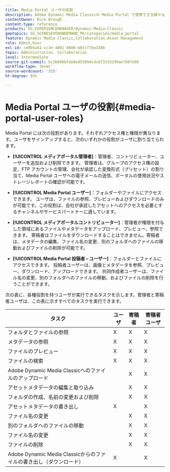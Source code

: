 ```yaml
---
title: Media Portal ユーザの役割
description: Adobe Dynamic Media Classicの Media Portal で使用できる様々なユーザーの役割について説明します。
contentOwner: Rick Brough
content-type: reference
products: SG_EXPERIENCEMANAGER/Dynamic-Media-Classic
geptopics: SG_SCENESEVENONDEMAND_PK/categories/media_portal
feature: Dynamic Media Classic,Collaboration,Asset Management
role: Admin,User
exl-id: ce9b5a41-cc3e-4801-8080-607cf7be338b
topic: Administration, Collaboration
level: Intermediate
source-git-commit: bc3b696bfde0ed55894cdcbf3533299ae7697e98
workflow-type: tm+mt
source-wordcount: '315'
ht-degree: 65%

---
```


# Media Portal ユーザの役割{#media-portal-user-roles}

Media Portal には次の役割があります。それぞれアクセス権と権限が異なります。ユーザをサインアップすると、次のいずれかの役割がユーザに割り当てられます。

* **[!UICONTROL メディアポータル管理者]**：管理者、コントリビューター、ユーザーを追加および削除できます。 管理者は、グループのアクセス権の設定、FTP アカウントの管理、会社が承認した変換形式（プリセット）の割り当て、Media Portal ユーザへの電子メールの送信、ポータルの使用状況やストレージレポートの確認が可能です。

* **[!UICONTROL Media Portal ユーザー]**：フォルダーやファイルにアクセスできます。 ユーザは、ファイルの参照、プレビューおよびダウンロードのみが可能です。この役割は、会社が承認したアセットへのアクセスを必要とするチャンネルやサービスパートナーに適しています。

* **[!UICONTROL メディアポータルコントリビューター]**：管理者が権限を付与した領域にあるファイルやメタデータをアップロード、プレビュー、参照できます。 寄稿者はファイルをダウンロードすることはできません。寄稿者は、メタデータの編集、ファイル名の変更、別のフォルダへのファイルの移動およびファイルの削除が可能です。

* **[!UICONTROL Media Portal 投稿者 – ユーザー]**：フォルダーとファイルにアクセスできます。 投稿者ユーザーは、画像とメタデータを参照、プレビュー、ダウンロード、アップロードできます。 共同作成者ユーザーは、ファイル名の変更、別のフォルダへのファイルの移動、およびファイルの削除を行うことができます。

次の表に、各種役割を持つユーザが実行できるタスクを示します。管理者と寄稿者ユーザは、この表に示すすべてのタスクを実行できます。

| タスク | ユーザ | 寄稿者 | 寄稿者ユーザ |
| --- | --- | --- | --- |
| フォルダとファイルの参照 | X | X | X |
| メタデータの参照 | X | X | X |
| ファイルのプレビュー | X | X | X |
| ファイルの検索 | X | X | X |
| Adobe Dynamic Media Classicへのファイルのアップロード | | X | X |
| アセットメタデータの編集と取り込み | | X | X |
| フォルダの作成、名前の変更および削除 | | X | X |
| アセットメタデータの書き出し | X | | X |
| ファイル名の変更 | | X | X |
| 別のフォルダへのファイルの移動 | | X | X |
| ファイル名の変更 | | X | X |
| ファイルの削除 | | X | X |
| Adobe Dynamic Media Classicからのファイルの書き出し（ダウンロード） | X | | X |
